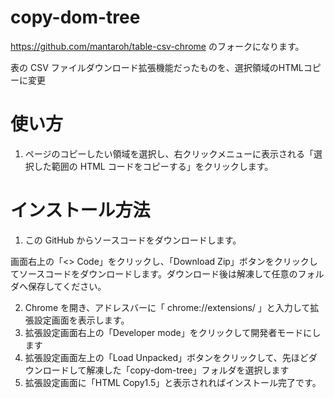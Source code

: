 # copy-dom-tree

https://github.com/mantaroh/table-csv-chrome のフォークになります。

表の CSV ファイルダウンロード拡張機能だったものを、選択領域のHTMLコピーに変更

# 使い方
1. ページのコピーしたい領域を選択し、右クリックメニューに表示される「選択した範囲の HTML コードをコピーする」をクリックします。

# インストール方法

1. この GitHub からソースコードをダウンロードします。

画面右上の「<> Code」をクリックし、「Download Zip」ボタンをクリックしてソースコードをダウンロードします。ダウンロード後は解凍して任意のフォルダへ保存してください。

2. Chrome を開き、アドレスバーに「 chrome://extensions/ 」と入力して拡張設定画面を表示します。
3. 拡張設定画面右上の「Developer mode」をクリックして開発者モードにします
4. 拡張設定画面左上の「Load Unpacked」ボタンをクリックして、先ほどダウンロードして解凍した「copy-dom-tree」フォルダを選択します
5. 拡張設定画面に「HTML Copy1.5」と表示されればインストール完了です。


